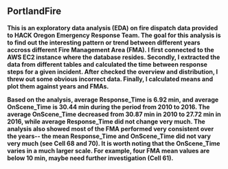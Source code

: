 ## PortlandFire

__This is an exploratory data analysis (EDA) on fire dispatch data provided to HACK Oregon Emergency Response Team. The goal for this analysis is to find out the interesting pattern or trend between different years accross different Fire Management Area (FMA). I first connected to the AWS EC2 instance where the database resides. Secondly, I extracted the data from different tables and calculated the time between response steps for a given incident. After checked the overview and distribution, I threw out some obvious incorrect data. Finally, I calculated means and plot them against years and FMAs.__

__Based on the analysis, average Response_Time is 6.92 min, and average OnScene_Time is 30.44 min during the period from 2010 to 2016. The average OnScene_Time decreased from 30.87 min in 2010 to 27.72 min in 2016, while average Response_Time did not change very much. The analysis also showed most of the FMA performed very consistent over the years-- the mean Response_Time and OnScene_Time did not vary very much (see Cell 68 and 70). It is worth noting that the OnScene_Time varies in a much larger scale. For example, four FMA mean values are below 10 min, maybe need further investigation (Cell 61).__